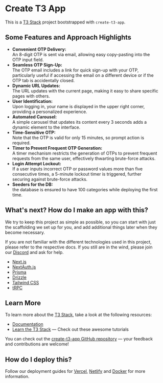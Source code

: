 # Create T3 App

This is a [T3 Stack](https://create.t3.gg/) project bootstrapped with `create-t3-app`.

## Some Features and Approach Highlights
- **Convenient OTP Delivery:** <br /> An 8-digit OTP is sent via email, allowing easy copy-pasting into the OTP input field.
- **Seamless OTP Sign-Up:** <br /> The OTP email includes a link for quick sign-up with your OTP, particularly useful if accessing the email on a different device or if the OTP tab is accidentally closed.
- **Dynamic URL Updates:** <br /> The URL updates with the current page, making it easy to share specific pages with others.
- **User Identification:** <br /> Upon logging in, your name is displayed in the upper right corner, providing a personalized experience.
- **Automated Carousel:** <br /> A simple carousel that updates its content every 3 seconds adds a dynamic element to the interface.
- **Time-Sensitive OTP:** <br /> Note that the OTP is valid for only 15 minutes, so prompt action is required.
- **Timer to Prevent Frequent OTP Generation:** <br />
 A timer mechanism restricts the generation of OTPs to prevent frequent requests from the same user, effectively thwarting brute-force attacks.
- **Login Attempt Lockout:** <br />  If a user inputs incorrect OTP or password values more than five consecutive times, a 5-minute lockout timer is triggered, further securing against brute-force attacks.
- **Seeders for the DB:** <br />  the database is ensured to have 100 categories while deploying the first time.


## What's next? How do I make an app with this?

We try to keep this project as simple as possible, so you can start with just the scaffolding we set up for you, and add additional things later when they become necessary.

If you are not familiar with the different technologies used in this project, please refer to the respective docs. If you still are in the wind, please join our [Discord](https://t3.gg/discord) and ask for help.

- [Next.js](https://nextjs.org)
- [NextAuth.js](https://next-auth.js.org)
- [Prisma](https://prisma.io)
- [Drizzle](https://orm.drizzle.team)
- [Tailwind CSS](https://tailwindcss.com)
- [tRPC](https://trpc.io)

## Learn More

To learn more about the [T3 Stack](https://create.t3.gg/), take a look at the following resources:

- [Documentation](https://create.t3.gg/)
- [Learn the T3 Stack](https://create.t3.gg/en/faq#what-learning-resources-are-currently-available) — Check out these awesome tutorials

You can check out the [create-t3-app GitHub repository](https://github.com/t3-oss/create-t3-app) — your feedback and contributions are welcome!

## How do I deploy this?

Follow our deployment guides for [Vercel](https://create.t3.gg/en/deployment/vercel), [Netlify](https://create.t3.gg/en/deployment/netlify) and [Docker](https://create.t3.gg/en/deployment/docker) for more information.
